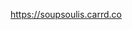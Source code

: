 https://soupsoulis.carrd.co

<!---
soupsoulis/soupsoulis is a ✨ special ✨ repository because its `README.md` (this file) appears on your GitHub profile.
You can click the Preview link to take a look at your changes.
--->
